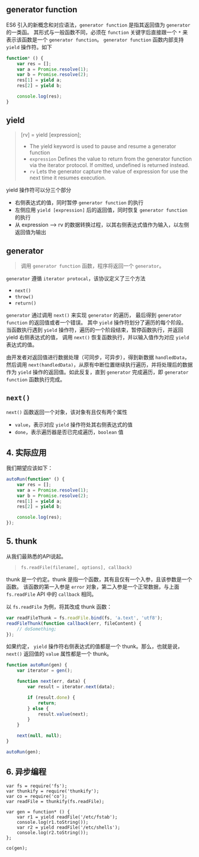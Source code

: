 ## generator function

ES6 引入的新概念和对应语法，`generator function` 是指其返回值为 `generator` 的一类函。
其形式与一般函数不同，必须在 `function` 关键字后直接跟一个 `*` 来表示该函数是一个 `generator function`。
`generator function` 函数内部支持 `yield` 操作符。如下

```javascript
function* () {
    var res = [];
    var a = Promise.resolve(1);
    var b = Promise.resolve(2);
    res[1] = yield a;
    res[2] = yield b;

    console.log(res);
}
```

## yield

> [rv] = yield [expression];
> - The yield keyword is used to pause and resume a generator function
> - `expression`
> Defines the value to return from the generator function via the iterator protocol.
> If omitted, undefined is returned instead.
> - `rv`
> Lets the generator capture the value of expression for use the next time it resumes execution.

yield 操作符可以分三个部分

- 右侧表达式的值，同时暂停 `generator function` 的执行
- 左侧应用 `yield [expression]` 后的返回值，同时恢复 `generator function` 的执行
- 从 expression --> rv 的数据转换过程，以其右侧表达式值作为输入，以左侧返回值为输出

## generator

> 调用 `generator function` 函数，程序将返回一个 `generator`。

`generator` 遵循 `iterator protocal`，该协议定义了三个方法

- `next()`
- `throw()`
- `return()`

`generator` 通过调用 `next()` 来实现 `generator` 的遍历，
最后得到 `generator function` 的返回值或者一个错误。
其中 `yield` 操作符划分了遍历的每个阶段。
当函数执行遇到 `yield` 操作符，遍历的一个阶段结束，暂停函数执行，并返回 yield 右侧表达式的值，
调用 `next()` 恢复函数执行，并以输入值作为对应 `yield` 表达式的值。

由开发者对返回值进行数据处理（可同步，可异步），得到新数据 `handledData`，然后调用 `next(handledData)`，从原有中断位置继续执行遍历，并将处理后的数据作为 `yield` 操作的返回值。如此反复，直到 `generator` 完成遍历，即 `generator function` 函数执行完成。

## `next()`

`next()` 函数返回一个对象，该对象有且仅有两个属性

- `value`，表示对应 `yield` 操作符处其右侧表达式的值
- `done`，表示遍历器是否已完成遍历，`boolean` 值

## 4. 实际应用

我们期望应该如下：

```javascript
autoRun(function* () {
    var res = [];
    var a = Promise.resolve(1);
    var b = Promise.resolve(2);
    res[1] = yield a;
    res[2] = yield b;

    console.log(res);
});
```

## 5. thunk

从我们最熟悉的API说起。

> `fs.readFile(filename[, options], callback)`

thunk 是一个约定。thunk 是指一个函数，其有且仅有一个入参，且该参数是一个函数。
该函数的第一入参是 `error` 对象，第二入参是一个正常数据，与上面 `fs.readFile` API 中的 `callback` 相同。

以 `fs.readFile` 为例，将其改成 thunk 函数：

```javascript
var readFileThunk = fs.readFile.bind(fs, 'a.text', 'utf8');
readFileThunk(function callback(err, fileContent) {
    // doSomething;
});
```

如果约定， `yield` 操作符右侧表达式的值都是一个 thunk。那么，也就是说，`next()` 返回值的 `value` 属性都是一个 thunk。

```javascript
function autoRun(gen) {
    var iterator = gen();

    function next(err, data) {
        var result = iterator.next(data);

        if (result.done) {
            return;
        } else {
            result.value(next);
        }
    }

    next(null, null);
}

autoRun(gen);
```

## 6. 异步编程

```
var fs = require('fs');
var thunkify = require('thunkify');
var co = require('co');
var readFile = thunkify(fs.readFile);

var gen = function* () {
    var r1 = yield readFile('/etc/fstab');
    console.log(r1.toString());
    var r2 = yield readFile('/etc/shells');
    console.log(r2.toString());
};

co(gen);
```